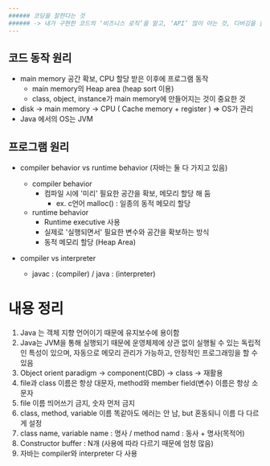 ```yaml
---
###### 코딩을 잘한다는 것
###### -> 내가 구현한 코드의 ‘비즈니스 로직’을 알고, ‘API’ 많이 아는 것, 디버깅을 잘하는 것
---
```


## 코드 동작 원리

-   main memory 공간 확보, CPU 할당 받은 이후에 프로그램 동작
    -   main memory의 Heap area (heap sort 이용)
    -   class, object, instance가 main memory에 만들어지는 것이 중요한 것
-   disk -> main memory -> CPU ( Cache memory + register ) => OS가 관리
-   Java 에서의 OS는 JVM

## 프로그램 원리

-   compiler behavior vs runtime behavior (자바는 둘 다 가지고 있음)

    -   compiler behavior
        -   컴파일 시에 '미리' 필요한 공간을 확보, 메모리 할당 해 둠
            -   ex. c언어 malloc() : 일종의 동적 메모리 할당
    -   runtime behavior
        -   Runtime executive 사용
        -   실제로 '실행되면서' 필요한 변수와 공간을 확보하는 방식
        -   동적 메모리 할당 (Heap Area)

-   compiler vs interpreter
    -   javac : (compiler) / java : (interpreter)

# 내용 정리

1. Java 는 객체 지향 언어이기 때문에 유지보수에 용이함
2. Java는 JVM을 통해 실행되기 때문에 운영체제에 상관 없이 실행될 수 있는 독립적인 특성이 있으며, 자동으로 메모리 관리가 가능하고, 안정적인 프로그래밍을 할 수 있음
3. Object orient paradigm -> component(CBD) -> class -> 재활용
4. file과 class 이름은 항상 대문자, method와 member field(변수) 이름은 항상 소문자
5. file 이름 띄어쓰기 금지, 숫자 먼저 금지
6. class, method, variable 이름 똑같아도 에러는 안 남, but 혼동되니 이름 다 다르게 설정
7. class name, variable name : 명사 / method namd : 동사 + 명사(목적어)
8. Constructor buffer : N개 (사용에 따라 다르기 때문에 엄청 많음)
9. 자바는 compiler와 interpreter 다 사용
